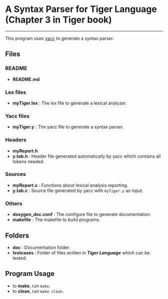 # A Syntax Parser for Tiger Language (Chapter 3 in Tiger book)
--------------------------------------------------------------
This program uses [yacc][yacc-link] to generate a syntax parser.


## Files
### README
*	**README.md**

### Lex files
*	**myTiger.lex** : The lex file to generate a lexical analyzer.


### Yacc files
*	**myTiger.y** : The yacc file to generate a syntax parser.


### Headers
*	**myReport.h**
*	**y.tab.h** : Header file generated automatically by yacc which contains all tokens needed.


### Sources
*	**myReport.c** : Functions about lexical analysis reporting.
*	**y.tab.c** : Source file generated by yacc with `myTiger.y` as input.


### Others
*	**doxygen_doc.conf** : The configure file to generate documentation.
*	**makefile** : The makefile to build programs.

## Folders

*	**doc** : Documentation folder.
*	**testcases** : Folder of files written in ***Tiger Language*** which can be tested.


Program Usage
-------------
*	to **make**, run `make`.
*	to **clean**, run `make clean`.


[yacc-link]:	http://dinosaur.compilertools.net/yacc/